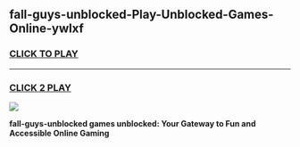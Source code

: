 
## fall-guys-unblocked-Play-Unblocked-Games-Online-ywlxf
<h3>
<a href="https://premium76.site?title=fall-guys-unblocked&ref=25A">CLICK TO PLAY</a></h3>
<hr>

<h3>
<a href="https://premium76.site?title=fall-guys-unblocked&ref=25A">CLICK 2 PLAY</a>
  
</h3>

<a href="https://premium76.site?title=fall-guys-unblocked&ref=25A"><img src="https://clearcache.store/games.png"></a>


**fall-guys-unblocked games unblocked: Your Gateway to Fun and Accessible Online Gaming**
